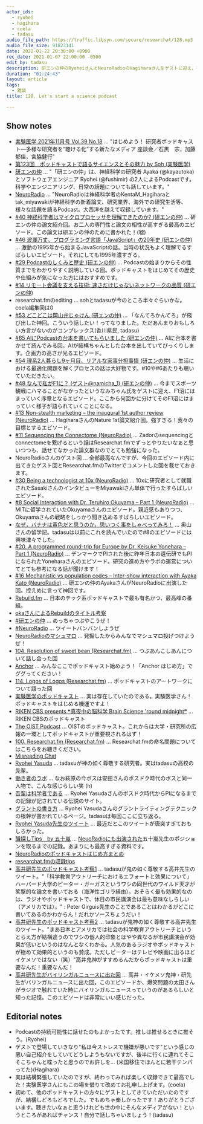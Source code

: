 ```yaml
---
actor_ids:
  - ryohei
  - hagihara
  - coela
  - tadasu
audio_file_path: https://traffic.libsyn.com/secure/researchat/128.mp3
audio_file_size: 91823141
date: 2022-01-22 20:30:00 +0900
rec_date: 2021-01-07 22:00:00 -0500
edit_by: tadasu
description: 研エンの仲のRyoheiさんとNeuroRadioのHagiharaさんをゲストに迎え、研究者/科学者ポッドキャストについて色々話しました。
duration: "01:24:43"
layout: article
tags:
  - 雑談
title: 128. Let's start a science podcast

---
```

## Show notes
- [実験医学 2021年11月号 Vol.39 No.18](https://www.yodosha.co.jp/jikkenigaku/book/9784758125499/index.html) ... "はじめよう！ 研究者ポッドキャスト―多様な研究者を“聴ける化”する新たなメディア 座談会／石黒　宗，加藤郁佳，宮脇健行"
- [第123回　ポッドキャストで語るサイエンスとその魅力 by Soh (実験医学)](https://www.yodosha.co.jp/jikkenigaku/opinion/vol38n14.html)
- [研エンの仲](https://anchor.fm/ken-en-no-naka) ...  "「研エンの仲」は、神経科学の研究者 Ayaka (@kayautoka) とソフトウェアエンジニア Ryohei (@fushimir)
の2人によるPodcastです。科学やエンジニアリング、日常の話題についても話しています。"
- [NeuroRadio](https://neuroradio.tokyo/) ... "NeuroRadioは神経科学者のKentaM_Hagiharaとtak_miyawakiが神経科学の新着論文、研究業界、海外での研究生活等、様々な話題を語るPodcast。大西洋を越えて収録しています。"
- [#40 神経科学者はマイクロプロセッサを理解できたのか? (研エンの仲)](https://anchor.fm/ken-en-no-naka/episodes/40-e105gg3) ... 研エンの仲の論文紹介回。お二人の専門性と論文の相性が高すぎる最高のエピソード。この論文は研エンの仲のために書かれた！(嘘)
- [#46 波瀾万丈、プログラミング言語「JavaScript」の20年史 (研エンの仲)](https://anchor.fm/ken-en-no-naka/episodes/46-JavaScript20-e13h70t) ... 激動の1995年から始まるJavaScriptの話。当時の状況もよく理解でるすばらしいエピソード。それにしても1995年濃すぎる。
- [#29 Podcastのしくみと歴史 (研エンの仲)](https://anchor.fm/ken-en-no-naka/episodes/29-Podcast-eplbhm) ... Podcastの始まりからその性質までをわかりやすく説明している回。ポッドキャストをはじめてその歴史や仕組みが気になった方にはおすすめです。
- [#14 リモート会議を支える技術: 速さだけじゃないネットワークの品質 (研エンの仲)](https://anchor.fm/ken-en-no-naka/episodes/14-emr30r)
- researchat.fmのediting … sohとtadasuが今のところ半々ぐらいかな。coela編集回は0
- [#53 どこどこは岡山弁じゃけん (研エンの仲)](https://anchor.fm/ken-en-no-naka/episodes/53-e15hmqp) ... 「なんてろかんてろ」が飛び出した神回。こういう話したい！ってなりました。ただあんまりおもしろい方言がないのがコンプレックス(香川県民, tadasu)
- [#65 AIにPodcastの台本を書いてもらいました (研エンの仲)](https://anchor.fm/ken-en-no-naka/episodes/65-AIPodcast-e1adjff) ... AIに台本を書かせて読んでみる回。AIが結構ちゃんとした台本を出していてびっくりします。企画力の高さが光るエピソード。
- [#54 理系2人暮らし9ヶ月目、リアルな家事分担事情 (研エンの仲)](https://anchor.fm/ken-en-no-naka/episodes/54-29-e15k12u) ... 生活における最適化問題を解くプロセスの話は大好物です。#10や#6あたりも聴いていただきたい。
- [#48 なんで私がF1に？ (ゲスト@namicha_1) (研エンの仲)](https://anchor.fm/ken-en-no-naka/episodes/48-F1-namicha_1-e13toto) ... 今までスポーツ観戦にハマることがなかったというなみちゃん氏をゲストに迎え、F1沼にはまっていく序章となるエピソード。ここから何回かに分けてそのF1沼にはまっていく様子が語られていくことになる。
- [#13 Non-stealth marketing – the inaugural 1st author review (NeuroRadio)](https://neuroradio.tokyo/2021/05/25/13-non-stealth-marketing-the-inaugural-1st-author-review/) ... HagiharaさんのNature 1st論文紹介回。強すぎる！我々の目標とするエピソード。
- [#11 Sequencing the Connectome (NeuroRadio)](https://neuroradio.tokyo/2021/05/21/11-sequencing-the-connectome/) ... Zadorのsequencingとconnectomeを繋げるという話はResearchat.fmでずっとやりたいなぁと思いつつも、話せてなかった論文群なのでとても勉強になった。
- NeuroRadioさんのゲスト回 ... 全部最高なんですが、今回のエピソード内に出てきたゲスト回とResearchat.fmのTwitterでコメントした回を載せておきます。
- [#30 Being a technologist at 10x (NeuroRadio)](https://neuroradio.tokyo/2021/12/10/30-being-a-technologist-at-10x/) ... 10xに研究者として就職されたSasakiさんのインタビューをMiyawakiさん単体で行ったすらばしいエピソード。
- [#8 Social Interaction with Dr. Teruhiro Okuyama – Part 1 (NeuroRadio)](https://neuroradio.tokyo/2021/04/14/8-social-interaction-with-dr-teruhiro-okuyama-part-1/) ... MITに留学されていたOkuyamaさんのエピソード。親近感もありつつ、Okuyamaさんの戦略をしっかり聞き込めるすばらしいエピソード。
- [なぜ，バナナは黄色だと思うのか，思いつく事をしゃべってみろ！](https://www.s.u-tokyo.ac.jp/ja/story/newsletter/doctor/14-2.html) ... 奥山さんの留学記。tadasuは以前にこれを読んでいたので#8のエピソードには興味津々でした。
- [#20. A programmed round-trip for Europe by Dr. Keisuke Yonehara – Part 1 (NeuroRadio)](https://neuroradio.tokyo/2021/08/13/20-a-programmed-round-trip-for-europe-by-dr-keisuke-yonehara-part-1/) ... デンマークでPIされた後に昨年日本の遺伝研でもPIになられたYoneharaさんのエピソード。研究の進め方やラボの運営についてとても参考になる話が聞けます！
- [#16 Mechanistic vs population codes – Inter-show interaction with Ayaka Kato (NeuroRadio)](https://neuroradio.tokyo/2021/06/28/16-mechanistic-vs-population-codes-inter-show-interaction-with-ayaka-kato/) ... 研エンの仲のAyakaさんがNeuroRadioに出演した回。控えめに言って神回です。
- [Rebuild.fm](https://rebuild.fm/) ... 日本のテック系ポッドキャストで最も有名かつ、最高峰の番組。
- [okaさんによるRebuildのタイトル考察](https://twitter.com/nowohyeah/status/1341400023557419009)
- [#研エンの仲](https://twitter.com/search?q=%23%E7%A0%94%E3%82%A8%E3%83%B3%E3%81%AE%E4%BB%B2&src=hashtag_click) ...  めっちゃつぶやこうぜ！
- [#NeuroRadio](https://twitter.com/search?q=%23neuroradio&src=typed_query&f=live) ... ツイートバンバンしようぜ
- [NeuroRadioのマシュマロ](https://marshmallow-qa.com/neuroradio_?utm_medium=twitter&utm_source=promotion) ... 発掘したからみんなでマシュマロ投げつけようぜ！
- [104. Resolution of sweet bean (Researchat.fm)](https://researchat.fm/episode/104) ... つぶあんこしあんについて話し合った回
- [Anchor](https://anchor.fm/) ... みんなここでポッドキャスト始めよう！「Anchor はじめ方」でググってください！
- [114. Logos of Logos (Researchat.fm)](https://researchat.fm/episode/114) ... ポッドキャストのアートワークについて語った回
- [実験医学のポッドキャスト](https://www.yodosha.co.jp/jikkenigaku/podcast.html) ... 実は存在していたのである。実験医学さん！ポッドキャストをはじめる機運ですよ！
- [RIKEN CBS presents ❝真夜中の脳科学 Brain Science 'round midnight❞](https://anchor.fm/riken-cbs) ... RIKEN CBSのポッドキャスト
- [The OIST Podcast](https://www.oist.jp/oist-podcast) ... OISTのポッドキャスト。これからは大学・研究所の広報の一環としてポッドキャストが重要視されるはず！
- [100. Researchat.fm (Researchat.fm)](https://researchat.fm/episode/100) ... Researchat.fmの命名問題についてはこちらをお聴きください。
- [Misreading Chat](https://misreading.chat/)
- [Ryohei Yasuda](https://mpfi.org/science/our-labs/yasuda-lab/) ... tadasuが神の如く尊敬する研究者。実はtadasuの高校の先輩。
- [働き者のラボ](https://ryasuda.hatenadiary.org/entry/20041230/p1) ... なお萩原の今ボスは安田さんのポスドク時代のボスと同一人物で、こんな感じらしい笑 (h)
- [吾輩は科学者である](http://www.linkclub.or.jp/~hiikoysd/ryohei/rindex.html) ... Ryohei Yasudaさんのポスドク時代からPIになるまでの記録が記されている伝説のサイト。
- [グラントの書き方](https://ryasuda.hatenadiary.org/entry/20110811/p1) ... Ryohei Yasudaさんのグラントライティングテクニックの根幹が書かれているページ。tadasuは毎回ここに立ち返る。
- [Ryohei Yasuda先生のツイート](https://twitter.com/Ryohei_Neuro/status/1043480232848760833) ... 最近だとこのツイートが唐突すぎておもしろかった。
- [職探しTips　by 五十嵐](http://www.igarashilab.org/jobhunting) ... [NeuoRadioにも出演された](https://neuroradio.tokyo/2021/09/15/23-poor-is-the-pupil-who-does-not-surpass-his-master-part-1/)五十嵐先生のポジションを取るまでの記録。あまりにも最高すぎる資料です。
- [NeuroRadioのポッドキャストはじめ方まとめ](https://note.com/neuroradio/n/n533a73eb7c67)
- [researchat.fmの収録tips](https://researchat.fm/blog/2/)
- [高井研先生のポッドキャスト考察1](https://twitter.com/1031kentakai/status/746362343773212672) ... tadasuが鬼の如く尊敬する高井先生のツイート。"「科学教育アウトリーチにおけるエフォートと効果について」ハーバード大学のピーター・ガーガスというワシの同世代のワイルド天才が笑撃的な論文を書いておる（海洋性ゴリラ経由）。おそらく最も効果的なのは、ラジオやポッドキャストで、休日の市民講演会は最も意味なしらしい（アメリカでは）。" : Peter Girguis先生のことであることはわかるがどこに書いてあるのかわからん！だれかソースちょうだい！
- [高井研先生のポッドキャスト考察2](https://twitter.com/1031kentakai/status/746364619090862080) ... tadasuが鬼神の如く尊敬する高井先生のツイート。"まあ日本とアメリカでは社会の科学教育アウトリーチというとらえ方が結構違うのでワシの個人的印象とはやや異なるが市民講演会が効果が低いというのはなんとなくわかる。人気のあるラジオやポッドキャストが極めて効果的というのも賛成。ただしピーターはテレビや映画に出るほどイケメソではない（笑）"高井鬼神がすすめるんだからポッドキャストは重要なんだ！重要なんだ！
- [高井研先生がバイリンガルニュースに出た回](https://podcasts.apple.com/gy/podcast/199-%E7%89%B9%E5%88%A5%E7%B7%A8-takai-02-11-16/id653415937?i=1000362708814) ... 高井・イケメソ鬼神・研先生がバリンガルニュースに出た回。このエピソードか、爆笑問題の太田さんがラジオで触れていた時にバイリンガルニュースっていうのがあるらしいと知った記憶。このエピソードは非常にいい感じだった。

## Editorial notes
-  Podcastの持続可能性に話せたのもよかったです。推しは推せるときに推そう。(Ryohei)
- ゲストで登場していきなり"私は今ストレスで機嫌が悪いです"という感じの悪い自己紹介をしていてどうしようもないですが、後半に行くに連れてそこそこちゃんと喋ったと思うのでお許しを... (米国移住でほんとに若干テンパってた)(Hagihara)
- 実は結構緊張していたのですが、終わってみれば楽しく収録できて最高でした！実験医学さんにもこの場を借りて改めてお礼申し上げます。(coela)
- 初めて、他のポッドキャストの方々にゲストとしてきていただいたのですが、結構しどろもどろでした。でもめちゃ楽しかったです！ありがとうございます。聴きたいなぁと思うけれども世の中にそんなメディアがない！というところがあればチャンス！自分で話しちゃいましょう！(tadasu)
